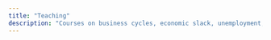 ```yaml
---
title: "Teaching"
description: "Courses on business cycles, economic slack, unemployment, macroeconomics, and mathematical methods. For undergraduate and graduate students."
---
```

